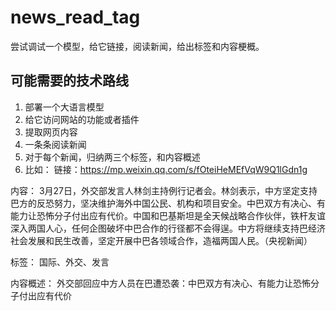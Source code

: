 # news_read_tag
尝试调试一个模型，给它链接，阅读新闻，给出标签和内容梗概。

## 可能需要的技术路线
1. 部署一个大语言模型
2. 给它访问网站的功能或者插件
3. 提取网页内容
4. 一条条阅读新闻
5. 对于每个新闻，归纳两三个标签，和内容概述
6. 比如：
链接：https://mp.weixin.qq.com/s/fOteiHeMEfVqW9Q1lGdn1g

内容：
3月27日，外交部发言人林剑主持例行记者会。林剑表示，中方坚定支持巴方的反恐努力，坚决维护海外中国公民、机构和项目安全。中巴双方有决心、有能力让恐怖分子付出应有代价。中国和巴基斯坦是全天候战略合作伙伴，铁杆友谊深入两国人心，任何企图破坏中巴合作的行径都不会得逞。中方将继续支持巴经济社会发展和民生改善，坚定开展中巴各领域合作，造福两国人民。（央视新闻）

标签：
国际、外交、发言

内容概述：
外交部回应中方人员在巴遭恐袭：中巴双方有决心、有能力让恐怖分子付出应有代价

